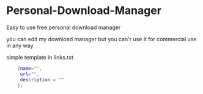# Personal-Download-Manager

Easy to use free personal download manager

you can edit my download manager but you can'r use it for commercial use in any way

simple template in links.txt

```lua
	{name="", 
	 url="", 
	 description = ""
	};
```
